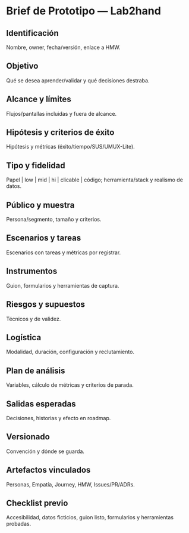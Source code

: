 # Brief de Prototipo — Lab2hand

## Identificación
Nombre, owner, fecha/versión, enlace a HMW.

## Objetivo
Qué se desea aprender/validar y qué decisiones destraba.

## Alcance y límites
Flujos/pantallas incluidas y fuera de alcance.

## Hipótesis y criterios de éxito
Hipótesis y métricas (éxito/tiempo/SUS/UMUX-Lite).

## Tipo y fidelidad
Papel | low | mid | hi | clicable | código; herramienta/stack y realismo de datos.

## Público y muestra
Persona/segmento, tamaño y criterios.

## Escenarios y tareas
Escenarios con tareas y métricas por registrar.

## Instrumentos
Guion, formularios y herramientas de captura.

## Riesgos y supuestos
Técnicos y de validez.

## Logística
Modalidad, duración, configuración y reclutamiento.

## Plan de análisis
Variables, cálculo de métricas y criterios de parada.

## Salidas esperadas
Decisiones, historias y efecto en roadmap.

## Versionado
Convención y dónde se guarda.

## Artefactos vinculados
Personas, Empatía, Journey, HMW, Issues/PR/ADRs.

## Checklist previo
Accesibilidad, datos ficticios, guion listo, formularios y herramientas probadas.
